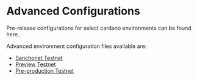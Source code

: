 # Advanced Configurations

Pre-release configurations for select cardano environments can be found here.

Advanced environment configuration files available are:

- [Sanchonet Testnet](adv-sanchonet.html)
- [Preview Testnet](adv-preview.html)
- [Pre-production Testnet](adv-preprod.html)
